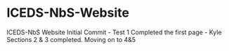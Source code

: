 # ICEDS-NbS-Website
ICEDS-NbS Website
Initial Commit - Test 1
Completed the first page - Kyle
Sections 2 & 3 completed.
Moving on to 4&5